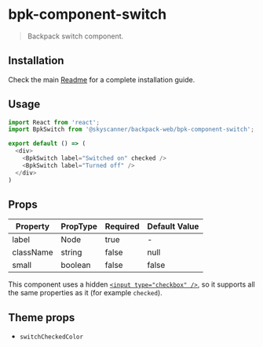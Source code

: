 # bpk-component-switch

> Backpack switch component.

## Installation

Check the main [Readme](https://github.com/skyscanner/backpack#usage) for a complete installation guide.

## Usage

```js
import React from 'react';
import BpkSwitch from '@skyscanner/backpack-web/bpk-component-switch';

export default () => (
  <div>
    <BpkSwitch label="Switched on" checked />
    <BpkSwitch label="Turned off" />
  </div>
)
```

## Props

| Property  | PropType | Required | Default Value |
| --------- | -------- | -------- | ------------- |
| label     | Node     | true     | -             |
| className | string   | false    | null          |
| small     | boolean  | false    | false         |

This component uses a hidden [`<input type="checkbox" />`](https://developer.mozilla.org/en-US/docs/Web/HTML/Element/input/checkbox), so it supports all the same properties as it (for example `checked`).

## Theme props

* `switchCheckedColor`
